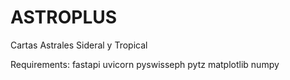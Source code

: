 # ASTROPLUS
Cartas Astrales Sideral y Tropical

Requirements:
fastapi
uvicorn
pyswisseph
pytz
matplotlib
numpy
